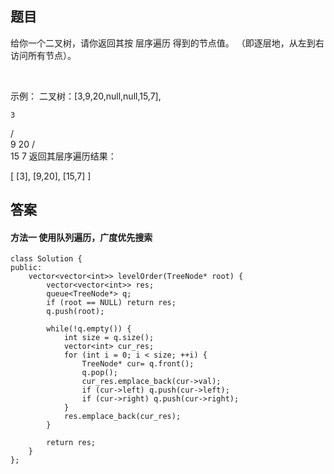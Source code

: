 ## 题目
给你一个二叉树，请你返回其按 层序遍历 得到的节点值。 （即逐层地，从左到右访问所有节点）。

 

示例：
二叉树：[3,9,20,null,null,15,7],

    3
   / \
  9  20
    /  \
   15   7
返回其层序遍历结果：

[
  [3],
  [9,20],
  [15,7]
]

## 答案

#### 方法一 使用队列遍历，广度优先搜索
```
class Solution {
public:
    vector<vector<int>> levelOrder(TreeNode* root) {
        vector<vector<int>> res;
        queue<TreeNode*> q;
        if (root == NULL) return res;
        q.push(root);

        while(!q.empty()) {
            int size = q.size();
            vector<int> cur_res;
            for (int i = 0; i < size; ++i) {
                TreeNode* cur= q.front();
                q.pop();
                cur_res.emplace_back(cur->val);
                if (cur->left) q.push(cur->left);
                if (cur->right) q.push(cur->right);
            }
            res.emplace_back(cur_res);
        }

        return res;
    }
};
```
